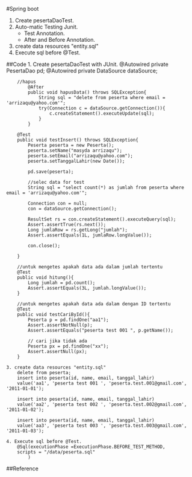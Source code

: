 #Spring boot
1. Create pesertaDaoTest.
2. Auto-matic Testing Junit.
	- Test Annotation.
	- After and Before Annotation.
3. create data resources "entity.sql"
4. Execute sql before @Test.

##Code
	1. Create pesertaDaoTest with JUnit.
		@Autowired
		private PesertaDao pd;
		@Autowired
		private DataSource dataSource;
		
		//hapus
			@After
			public void hapusData() throws SQLException{
				String sql = "delete from peserta where email = 'arrizaqu@yahoo.com'";
				try(Connection c = dataSource.getConnection()){
					c.createStatement().executeUpdate(sql);
				}
			}
		
		@Test
		public void testInsert() throws SQLException{
			Peserta peserta = new Peserta();
			peserta.setName("masyda arrizaqu");
			peserta.setEmail("arrizaqu@yahoo.com");
			peserta.setTanggalLahir(new Date());
		
			pd.save(peserta);
			
			//selec data for test
			String sql = "select count(*) as jumlah from peserta where email = 'arrizaqu@yahoo.com'";
			
			Connection con = null;
			con = dataSource.getConnection();
			
			ResultSet rs = con.createStatement().executeQuery(sql);
			Assert.assertTrue(rs.next());
			Long jumlaRow = rs.getLong("jumlah");
			Assert.assertEquals(1L, jumlaRow.longValue());
			
			con.close();
			
		}
		
		//untuk mengetes apakah data ada dalam jumlah tertentu
		@Test 
		public void hitung(){
			Long jumlah = pd.count();
			Assert.assertEquals(3L, jumlah.longValue());
		}
		
		//untuk mengetes apakah data ada dalam dengan ID tertentu
		@Test
		public void testCariById(){
			Peserta p = pd.findOne("aa1");
			Assert.assertNotNull(p);
			Assert.assertEquals("peserta test 001 ", p.getName());
			
			// cari jika tidak ada
			Peserta px = pd.findOne("xx");
			Assert.assertNull(px);
		}
		
	3. create data resources "entity.sql"
		delete from peserta;
		insert into peserta(id, name, email, tanggal_lahir)
		value('aa1', 'peserta test 001 ', 'peserta.test.001@gmail.com', '2011-01-01');

		insert into peserta(id, name, email, tanggal_lahir)
		value('aa2', 'peserta test 002 ', 'peserta.test.002@gmail.com', '2011-01-02');

		insert into peserta(id, name, email, tanggal_lahir)
		value('aa3', 'peserta test 003 ', 'peserta.test.003@gmail.com', '2011-01-03');

	4. Execute sql before @Test.
		@Sql(executionPhase =ExecutionPhase.BEFORE_TEST_METHOD,
		scripts = "/data/peserta.sql"
			)
##Reference


